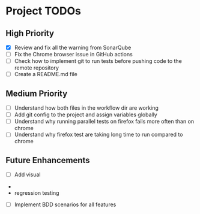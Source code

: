 # Project TODOs

## High Priority
- [x] Review and fix all the warning from SonarQube
- [ ] Fix the Chrome browser issue in GitHub actions
- [ ] Check how to implement git to run tests before pushing code to the remote repository
- [ ] Create a README.md file

## Medium Priority
- [ ] Understand how both files in the workflow dir are working
- [ ] Add git config to the project and assign variables globally
- [ ] Understand why running parallel tests on firefox fails more often than on chrome
- [ ] Understand why firefox test are taking long time to run compared to chrome

## Future Enhancements
- [ ] Add visual
- 
- regression testing
- [ ] Implement BDD scenarios for all features